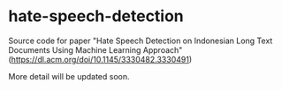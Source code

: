# hate-speech-detection

Source code for paper "Hate Speech Detection on Indonesian Long Text Documents Using Machine Learning Approach" (https://dl.acm.org/doi/10.1145/3330482.3330491)

More detail will be updated soon.
